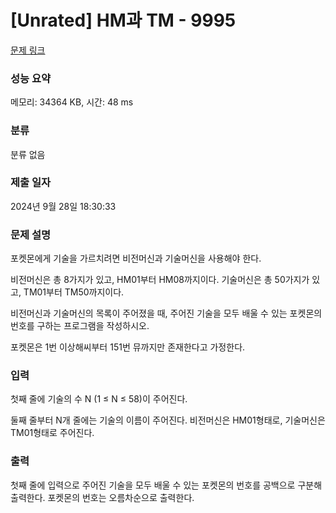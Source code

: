 # [Unrated] HM과 TM - 9995 

[문제 링크](https://www.acmicpc.net/problem/9995) 

### 성능 요약

메모리: 34364 KB, 시간: 48 ms

### 분류

분류 없음

### 제출 일자

2024년 9월 28일 18:30:33

### 문제 설명

<p>포켓몬에게 기술을 가르치려면 비전머신과 기술머신을 사용해야 한다.</p>

<p>비전머신은 총 8가지가 있고, HM01부터 HM08까지이다. 기술머신은 총 50가지가 있고, TM01부터 TM50까지이다.</p>

<p>비전머신과 기술머신의 목록이 주어졌을 때, 주어진 기술을 모두 배울 수 있는 포켓몬의 번호를 구하는 프로그램을 작성하시오.</p>

<p>포켓몬은 1번 이상해씨부터 151번 뮤까지만 존재한다고 가정한다.</p>

### 입력 

 <p>첫째 줄에 기술의 수 N (1 ≤ N ≤ 58)이 주어진다.</p>

<p>둘째 줄부터 N개 줄에는 기술의 이름이 주어진다. 비전머신은 HM01형태로, 기술머신은 TM01형태로 주어진다.</p>

### 출력 

 <p>첫째 줄에 입력으로 주어진 기술을 모두 배울 수 있는 포켓몬의 번호를 공백으로 구분해 출력한다. 포켓몬의 번호는 오름차순으로 출력한다.</p>


